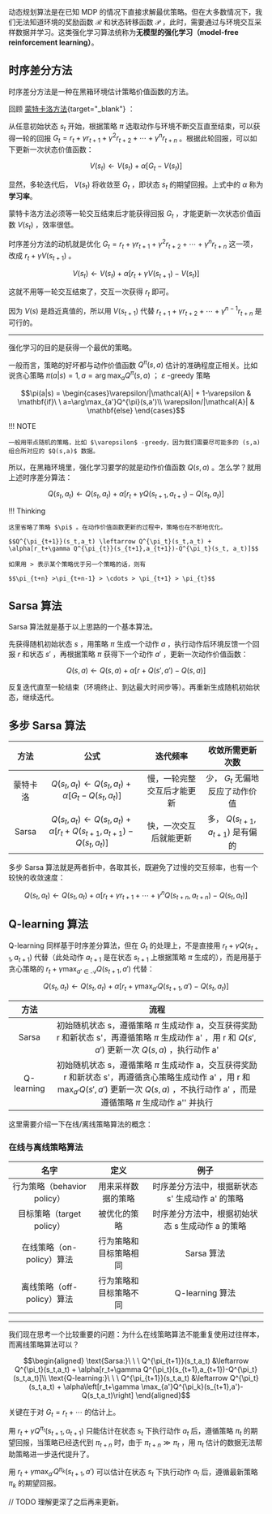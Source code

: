 动态规划算法是在已知 MDP 的情况下直接求解最优策略。但在大多数情况下，我们无法知道环境的奖励函数 $\mathcal{R}$ 和状态转移函数 $\mathcal{P}$ ，此时，需要通过与环境交互采样数据并学习。这类强化学习算法统称为**无模型的强化学习（model-free reinforcement learning）**。

## 时序差分方法

时序差分方法是一种在黑箱环境估计策略价值函数的方法。

回顾 [蒙特卡洛方法](./1%20马尔可夫决策过程.md#_10){target="_blank"} ：

从任意初始状态 $s_t$ 开始，根据策略 $\pi$ 选取动作与环境不断交互直至结束，可以获得一轮的回报 $G_t = r_t + \gamma r_{t+1} + \gamma^2 r_{t+2} + \cdots + \gamma^n r_{t+n}$ 。根据此轮回报，可以如下更新一次状态价值函数：

$$V(s_t) \leftarrow V(s_t) + \alpha[G_t-V(s_t)]$$
 
显然，多轮迭代后， $V(s_t)$ 将收敛至 $G_t$ ，即状态 $s_t$ 的期望回报。上式中的 $\alpha$ 称为**学习率**。

蒙特卡洛方法必须等一轮交互结束后才能获得回报 $G_t$ ，才能更新一次状态价值函数 $V(s_t)$ ，效率很低。

时序差分方法的动机就是优化 $G_t = r_t + \gamma r_{t+1} + \gamma^2 r_{t+2} + \cdots + \gamma^n r_{t+n}$ 这一项，改成 $r_t + \gamma V(s_{t+1})$ 。

$$V(s_t)\leftarrow V(s_t) + \alpha[r_t + \gamma V(s_{t+1})-V(s_t)]$$

这就不用等一轮交互结束了，交互一次获得 $r_t$ 即可。

因为 $V(s)$ 是趋近真值的，所以用 $V(s_{t+1})$ 代替 $r_{t+1} + \gamma r_{t+2} + \cdots + \gamma^{n-1}r_{t+n}$ 是可行的。

---

强化学习的目的是获得一个最优的策略。

一般而言，策略的好坏都与动作价值函数 $Q^{\pi}(s,a)$ 估计的准确程度正相关。比如说贪心策略 $\pi\left(a|s\right) = 1, a=\arg\max_{a}Q^{\pi}(s,a)$ ； $\varepsilon$ -greedy 策略

$$\pi(a|s) = \begin{cases}\varepsilon/|\mathcal{A}| + 1-\varepsilon & \mathbf{if}\ \ a=\arg\max_{a'}Q^{\pi}(s,a')\\
\varepsilon/|\mathcal{A}| & \mathbf{else}
\end{cases}$$

!!! NOTE

    一般用带点随机的策略，比如 $\varepsilon$ -greedy，因为我们需要尽可能多的 (s,a) 组合所对应的 $Q(s,a)$ 数据。

所以，在黑箱环境里，强化学习要学的就是动作价值函数 $Q(s,a)$ 。怎么学？就用上述时序差分算法：

$$Q(s_t,a_t) \leftarrow Q(s_t,a_t) + \alpha[r_t+\gamma Q(s_{t+1},a_{t+1})-Q(s_t,a_t)]$$

!!! Thinking

    这里省略了策略 $\pi$ 。在动作价值函数更新的过程中，策略也在不断地优化。

    $$Q^{\pi_{t+1}}(s_t,a_t) \leftarrow Q^{\pi_t}(s_t,a_t) + \alpha[r_t+\gamma Q^{\pi_{t}}(s_{t+1},a_{t+1})-Q^{\pi_t}(s_t, a_t)]$$

    如果用 > 表示某个策略优于另一个策略的话，则有

    $$\pi_{t+n} >\pi_{t+n-1} > \cdots > \pi_{t+1} > \pi_{t}$$ 

## Sarsa 算法

Sarsa 算法就是基于以上思路的一个基本算法。

先获得随机初始状态 $s$ ，用策略 $\pi$ 生成一个动作 $a$ ，执行动作后环境反馈一个回报 $r$ 和状态 $s'$ ，再根据策略 $\pi$ 获得下一个动作 $a'$ ，更新一次动作价值函数：

$$Q(s,a) \leftarrow Q(s,a)+\alpha[r+Q(s',a')-Q(s,a)]$$

反复迭代直至一轮结束（环境终止、到达最大时间步等）。再重新生成随机初始状态，继续迭代。

## 多步 Sarsa 算法

|  方法   |                                      公式                                      |     迭代频率      |           收敛所需更新次数           |
| :---: | :--------------------------------------------------------------------------: | :-----------: | :--------------------------: |
| 蒙特卡洛  |          $Q(s_t,a_t) \leftarrow Q(s_t,a_t)+\alpha[G_t-Q(s_t,a_t)]$           | 慢，一轮完整交互后才能更新 |     少， $G_t$ 无偏地反应了动作价值      |
| Sarsa | $Q(s_t,a_t) \leftarrow Q(s_t,a_t)+\alpha[r_t+Q(s_{t+1},a_{t+1})-Q(s_t,a_t)]$ |  快，一次交互后就能更新  | 多， $Q(s_{t+1},a_{t+1})$ 是有偏的 |

多步 Sarsa 算法就是两者折中，各取其长，既避免了过慢的交互频率，也有一个较快的收敛速度：

$$
Q(s_t,a_t) \leftarrow Q(s_t,a_t) + \alpha\left[r_t+\gamma r_{t+1} + \cdots + \gamma^n Q(s_{t+n},a_{t+n})-Q(s_t,a_t)\right]
$$

## Q-learning 算法

Q-learning 同样基于时序差分算法，但在 $G_t$ 的处理上，不是直接用 $r_t + \gamma Q(s_{t+1},a_{t+1})$ 代替（此处动作 $a_{t+1}$ 是在状态 $s_{t+1}$ 上根据策略 $\pi$ 生成的），而是用基于贪心策略的 $r_t + \gamma\max_{a'\in\mathcal{A}} Q(s_{t+1},a')$ 代替：

$$
Q(s_t,a_t) \leftarrow Q(s_t,a_t) + \alpha\left[r_t+\gamma \max_{a'}Q(s_{t+1},a')-Q(s_t,a_t)\right]
$$

| 方法         | 流程                                                                                                                                       |
| :----------: | :----------------------------------------------------------------------------------------------------------------------------------------: |
| Sarsa      | 初始随机状态 s，遵循策略 $\pi$ 生成动作 a，交互获得奖励 r 和新状态 s'，再遵循策略 $\pi$ 生成动作 a' ，用 r 和 $Q(s',a')$ 更新一次 $Q(s,a)$ ，执行动作 a'                                 |
| Q-learning | 初始随机状态 s，遵循策略 $\pi$ 生成动作 a，交互获得奖励 r 和新状态 s'，再遵循贪心策略生成动作 a' ，用 r 和 $\max_{a'}Q(s',a')$ 更新一次 $Q(s,a)$ ，不执行动作 a' ，而是遵循策略 $\pi$ 生成动作 a'' 并执行 |

这里需要介绍一下在线/离线策略算法的概念：

### 在线与离线策略算法

|          名字           |     定义      |              例子              |
| :-------------------: | :---------: | :--------------------------: |
| 行为策略（behavior policy） |  用来采样数据的策略  | 时序差分方法中，根据新状态 s' 生成动作 a' 的策略 |
|  目标策略（target policy）  |   被优化的策略    | 时序差分方法中，根据初始状态 s 生成动作 a 的策略  |
|   在线策略（on-policy）算法   | 行为策略和目标策略相同 |           Sarsa 算法           |
|  离线策略（off-policy）算法   | 行为策略和目标策略不同 |        Q-learning 算法         |

---

我们现在思考一个比较重要的问题：为什么在线策略算法不能重复使用过往样本，而离线策略算法可以？

$$\begin{aligned}
\text{Sarsa:}\ \ \ Q^{\pi_{t+1}}(s_t,a_t) &\leftarrow Q^{\pi_t}(s_t,a_t) + \alpha[r_t+\gamma Q^{\pi_t}(s_{t+1},a_{t+1})-Q^{\pi_t}(s_t,a_t)]\\
\text{Q-learning:}\ \ \ Q^{\pi_{t+1}}(s_t,a_t) &\leftarrow Q^{\pi_t}(s_t,a_t) + \alpha\left[r_t+\gamma \max_{a'}Q^{\pi_k}(s_{t+1},a')-Q(s_t,a_t)\right]
\end{aligned}$$

关键在于对 $G_t = r_t + \cdots$ 的估计上。

用 $r_t+\gamma Q^{\pi_t}(s_{t+1},a_{t+1})$ 只能估计在状态 $s_t$ 下执行动作 $a_t$ 后，遵循策略 $\pi_t$ 的期望回报，当策略已经迭代到 $\pi_{t+n}$ 时，由于 $\pi_{t+n} \gg \pi_{t}$ ，用 $\pi_t$ 估计的数据无法帮助策略进一步迭代提升了。

用 $r_t + \gamma\max_{a'}Q^{\pi_k}(s_{t+1},a')$ 可以估计在状态 $s_t$ 下执行动作 $a_t$ 后，遵循最新策略 $\pi_k$ 的期望回报。

// TODO 理解更深了之后再来更新。
